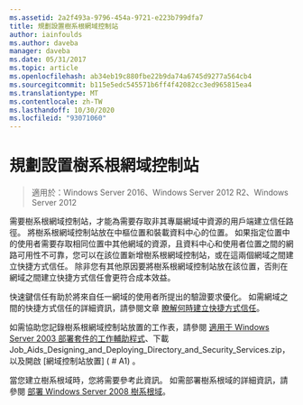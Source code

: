 ```yaml
---
ms.assetid: 2a2f493a-9796-454a-9721-e223b799dfa7
title: 規劃設置樹系根網域控制站
author: iainfoulds
ms.author: daveba
manager: daveba
ms.date: 05/31/2017
ms.topic: article
ms.openlocfilehash: ab34eb19c880fbe22b9da74a6745d9277a564cb4
ms.sourcegitcommit: b115e5edc545571b6ff4f42082cc3ed965815ea4
ms.translationtype: MT
ms.contentlocale: zh-TW
ms.lasthandoff: 10/30/2020
ms.locfileid: "93071060"
---
```

# <a name="planning-forest-root-domain-controller-placement"></a>規劃設置樹系根網域控制站

> 適用於：Windows Server 2016、Windows Server 2012 R2、Windows Server 2012

需要樹系根網域控制站，才能為需要存取非其專屬網域中資源的用戶端建立信任路徑。 將樹系根網域控制站放在中樞位置和裝載資料中心的位置。 如果指定位置中的使用者需要存取相同位置中其他網域的資源，且資料中心和使用者位置之間的網路可用性不可靠，您可以在該位置新增樹系根網域控制站，或在這兩個網域之間建立快捷方式信任。 除非您有其他原因要將樹系根網域控制站放在該位置，否則在網域之間建立快捷方式信任會更符合成本效益。

快速鍵信任有助於將來自任一網域的使用者所提出的驗證要求優化。 如需網域之間的快捷方式信任的詳細資訊，請參閱文章 [瞭解何時建立快捷方式信任](/previous-versions/windows/it-pro/windows-server-2008-r2-and-2008/cc754538(v=ws.11))。

如需協助您記錄樹系根網域控制站放置的工作表，請參閱 [適用于 Windows Server 2003 部署套件的工作輔助程式](https://microsoft.com/download/details.aspx?id=9608)、下載 Job_Aids_Designing_and_Deploying_Directory_and_Security_Services.zip，以及開啟 [網域控制站放置] ( # A1) 。

當您建立樹系根域時，您將需要參考此資訊。 如需部署樹系根域的詳細資訊，請參閱 [部署 Windows Server 2008 樹系根域](/previous-versions/windows/it-pro/windows-server-2008-r2-and-2008/cc731174(v=ws.10))。
